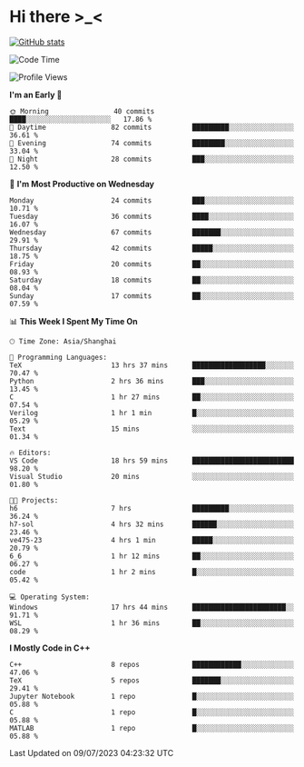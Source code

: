 # Hi there \>_<

[![GitHub stats](https://github-readme-stats.vercel.app/api?username=ARessegetesStery&show_icons=true&theme=transparent)](https://github.com/anuraghazra/github-readme-stats)

<!--START_SECTION:waka-->
![Code Time](http://img.shields.io/badge/Code%20Time-199%20hrs%2051%20mins-blue)

![Profile Views](http://img.shields.io/badge/Profile%20Views-0-blue)

**I'm an Early 🐤** 

```text
🌞 Morning                40 commits          ████░░░░░░░░░░░░░░░░░░░░░   17.86 % 
🌆 Daytime                82 commits          █████████░░░░░░░░░░░░░░░░   36.61 % 
🌃 Evening                74 commits          ████████░░░░░░░░░░░░░░░░░   33.04 % 
🌙 Night                  28 commits          ███░░░░░░░░░░░░░░░░░░░░░░   12.50 % 
```
📅 **I'm Most Productive on Wednesday** 

```text
Monday                   24 commits          ███░░░░░░░░░░░░░░░░░░░░░░   10.71 % 
Tuesday                  36 commits          ████░░░░░░░░░░░░░░░░░░░░░   16.07 % 
Wednesday                67 commits          ███████░░░░░░░░░░░░░░░░░░   29.91 % 
Thursday                 42 commits          █████░░░░░░░░░░░░░░░░░░░░   18.75 % 
Friday                   20 commits          ██░░░░░░░░░░░░░░░░░░░░░░░   08.93 % 
Saturday                 18 commits          ██░░░░░░░░░░░░░░░░░░░░░░░   08.04 % 
Sunday                   17 commits          ██░░░░░░░░░░░░░░░░░░░░░░░   07.59 % 
```


📊 **This Week I Spent My Time On** 

```text
🕑︎ Time Zone: Asia/Shanghai

💬 Programming Languages: 
TeX                      13 hrs 37 mins      ██████████████████░░░░░░░   70.47 % 
Python                   2 hrs 36 mins       ███░░░░░░░░░░░░░░░░░░░░░░   13.45 % 
C                        1 hr 27 mins        ██░░░░░░░░░░░░░░░░░░░░░░░   07.54 % 
Verilog                  1 hr 1 min          █░░░░░░░░░░░░░░░░░░░░░░░░   05.29 % 
Text                     15 mins             ░░░░░░░░░░░░░░░░░░░░░░░░░   01.34 % 

🔥 Editors: 
VS Code                  18 hrs 59 mins      █████████████████████████   98.20 % 
Visual Studio            20 mins             ░░░░░░░░░░░░░░░░░░░░░░░░░   01.80 % 

🐱‍💻 Projects: 
h6                       7 hrs               █████████░░░░░░░░░░░░░░░░   36.24 % 
h7-sol                   4 hrs 32 mins       ██████░░░░░░░░░░░░░░░░░░░   23.46 % 
ve475-23                 4 hrs 1 min         █████░░░░░░░░░░░░░░░░░░░░   20.79 % 
6_6                      1 hr 12 mins        ██░░░░░░░░░░░░░░░░░░░░░░░   06.27 % 
code                     1 hr 2 mins         █░░░░░░░░░░░░░░░░░░░░░░░░   05.42 % 

💻 Operating System: 
Windows                  17 hrs 44 mins      ███████████████████████░░   91.71 % 
WSL                      1 hr 36 mins        ██░░░░░░░░░░░░░░░░░░░░░░░   08.29 % 
```

**I Mostly Code in C++** 

```text
C++                      8 repos             ████████████░░░░░░░░░░░░░   47.06 % 
TeX                      5 repos             ███████░░░░░░░░░░░░░░░░░░   29.41 % 
Jupyter Notebook         1 repo              █░░░░░░░░░░░░░░░░░░░░░░░░   05.88 % 
C                        1 repo              █░░░░░░░░░░░░░░░░░░░░░░░░   05.88 % 
MATLAB                   1 repo              █░░░░░░░░░░░░░░░░░░░░░░░░   05.88 % 
```




 Last Updated on 09/07/2023 04:23:32 UTC
<!--END_SECTION:waka-->
